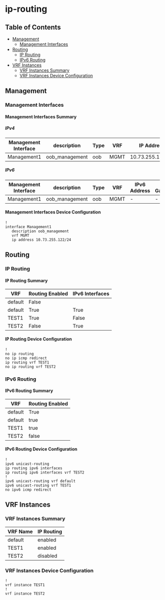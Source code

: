 # ip-routing

## Table of Contents

- [Management](#management)
  - [Management Interfaces](#management-interfaces)
- [Routing](#routing)
  - [IP Routing](#ip-routing)
  - [IPv6 Routing](#ipv6-routing)
- [VRF Instances](#vrf-instances)
  - [VRF Instances Summary](#vrf-instances-summary)
  - [VRF Instances Device Configuration](#vrf-instances-device-configuration)

## Management

### Management Interfaces

#### Management Interfaces Summary

##### IPv4

| Management Interface | description | Type | VRF | IP Address | Gateway |
| -------------------- | ----------- | ---- | --- | ---------- | ------- |
| Management1 | oob_management | oob | MGMT | 10.73.255.122/24 | 10.73.255.2 |

##### IPv6

| Management Interface | description | Type | VRF | IPv6 Address | IPv6 Gateway |
| -------------------- | ----------- | ---- | --- | ------------ | ------------ |
| Management1 | oob_management | oob | MGMT | - | - |

#### Management Interfaces Device Configuration

```eos
!
interface Management1
   description oob_management
   vrf MGMT
   ip address 10.73.255.122/24
```

## Routing

### IP Routing

#### IP Routing Summary

| VRF | Routing Enabled | IPv6 Interfaces |
| --- | --------------- | --------------- |
| default | False |
| default | True | True |
| TEST1 | True | False |
| TEST2 | False | True |

#### IP Routing Device Configuration

```eos
!
no ip routing
no ip icmp redirect
ip routing vrf TEST1
no ip routing vrf TEST2
```

### IPv6 Routing

#### IPv6 Routing Summary

| VRF | Routing Enabled |
| --- | --------------- |
| default | True |
| default | true |
| TEST1 | true |
| TEST2 | false |

#### IPv6 Routing Device Configuration

```eos
!
ipv6 unicast-routing
ip routing ipv6 interfaces
ip routing ipv6 interfaces vrf TEST2
!
ipv6 unicast-routing vrf default
ipv6 unicast-routing vrf TEST1
no ipv6 icmp redirect
```

## VRF Instances

### VRF Instances Summary

| VRF Name | IP Routing |
| -------- | ---------- |
| default | enabled |
| TEST1 | enabled |
| TEST2 | disabled |

### VRF Instances Device Configuration

```eos
!
vrf instance TEST1
!
vrf instance TEST2
```
